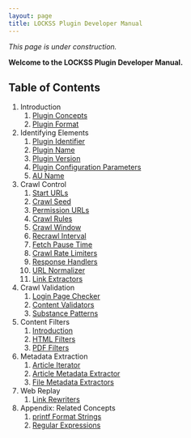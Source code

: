 ```yaml
---
layout: page
title: LOCKSS Plugin Developer Manual
---
```


*This page is under construction.*

**Welcome to the LOCKSS Plugin Developer Manual.**

## Table of Contents

1.  Introduction
    1.  [Plugin Concepts](plugin-concepts)
    1.  [Plugin Format](plugin-format)
1.  Identifying Elements
    1.  [Plugin Identifier](plugin-identifier)
    1.  [Plugin Name](plugin-name)
    1.  [Plugin Version](plugin-version)
    1.  [Plugin Configuration Parameters](plugin-parameters)
    1.  [AU Name](au-name)
1.  Crawl Control
    1.  [Start URLs](start-urls)
    1.  [Crawl Seed](crawl-seed)
    1.  [Permission URLs](permission-urls)
    1.  [Crawl Rules](crawl-rules)
    1.  [Crawl Window](crawl-window)
    1.  [Recrawl Interval](recrawl-interval)
    1.  [Fetch Pause Time](fetch-pause-time)
    1.  [Crawl Rate Limiters](crawl-rate-limiters)
    1.  [Response Handlers](response-handlers)
    1.  [URL Normalizer](url-normalizer)
    1.  [Link Extractors](link-extractors)
1.  Crawl Validation
    1.  [Login Page Checker](login-page-checker)
    1.  [Content Validators](content-validators)
    1.  [Substance Patterns](substance-patterns)
1.  Content Filters
    1.  [Introduction](content-filters)
    1.  [HTML Filters](html-filters)
    1.  [PDF Filters](pdf-filters)
1.  Metadata Extraction
    1.  [Article Iterator](article-iterator)
    1.  [Article Metadata Extractor](article-metadata-extractor)
    1.  [File Metadata Extractors](file-metadata-extractors)
1.  Web Replay
    1.  [Link Rewriters](link-rewriters)
1.  Appendix: Related Concepts
    1.  [printf Format Strings](printf-format-strings)
    1.  [Regular Expressions](regular-expressions)
